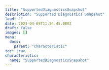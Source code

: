 ```yaml
---
title: "SupportedDiagnosticsSnapshot"
description: "Supported Diagnostics Snapshot"
lead: ""
date: 2021-04-05T11:54:45.000Z
draft: false
images: []
menu:
  docs:
    parent: "characteristic"
toc: true
characteristic:
  name: "SupportedDiagnosticsSnapshot"
---
```

